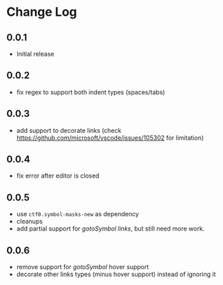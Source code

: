 # Change Log

## 0.0.1

- Initial release

## 0.0.2

- fix regex to support both indent types (spaces/tabs)

## 0.0.3

- add support to decorate links (check https://github.com/microsoft/vscode/issues/105302 for limitation)

## 0.0.4

- fix error after editor is closed

## 0.0.5

- use `ctf0.symbol-masks-new` as dependency
- cleanups
- add partial support for *gotoSymbol links*, but still need more work.

## 0.0.6

- remove support for *gotoSymbol* hover support
- decorate other links types (minus hover support) instead of ignoring it
